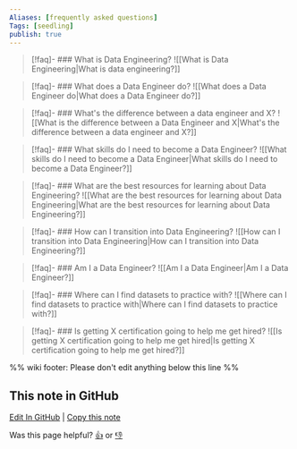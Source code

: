 ```yaml
---
Aliases: [frequently asked questions]
Tags: [seedling]
publish: true
---
```


> [!faq]- ### What is Data Engineering?
> ![[What is Data Engineering|What is data engineering?]]

> [!faq]- ### What does a Data Engineer do?
> ![[What does a Data Engineer do|What does a Data Engineer do?]]

> [!faq]- ### What's the difference between a data engineer and X?
> ![[What is the difference between a Data Engineer and X|What's the difference between a data engineer and X?]]

> [!faq]- ### What skills do I need to become a Data Engineer?
> ![[What skills do I need to become a Data Engineer|What skills do I need to become a Data Engineer?]]

> [!faq]- ### What are the best resources for learning about Data Engineering?
> ![[What are the best resources for learning about Data Engineering|What are the best resources for learning about Data Engineering?]]

> [!faq]- ### How can I transition into Data Engineering?
> ![[How can I transition into Data Engineering|How can I transition into Data Engineering?]]

> [!faq]- ### Am I a Data Engineer?
> ![[Am I a Data Engineer|Am I a Data Engineer?]]

> [!faq]- ### Where can I find datasets to practice with?
> ![[Where can I find datasets to practice with|Where can I find datasets to practice with?]]

> [!faq]- ### Is getting X certification going to help me get hired?
> ![[Is getting X certification going to help me get hired|Is getting X certification going to help me get hired?]]

%% wiki footer: Please don't edit anything below this line %%

## This note in GitHub

<span class="git-footer">[Edit In GitHub](https://github.dev/data-engineering-community/data-engineering-wiki/blob/main/FAQ/FAQ.md "git-hub-edit-note") | [Copy this note](https://raw.githubusercontent.com/data-engineering-community/data-engineering-wiki/main/FAQ/FAQ.md "git-hub-copy-note")</span>

<span class="git-footer">Was this page helpful?
[👍](https://tally.so/r/mOaxjk?rating=Yes&url=https://dataengineering.wiki/FAQ/FAQ) or [👎](https://tally.so/r/mOaxjk?rating=No&url=https://dataengineering.wiki/FAQ/FAQ)</span>
